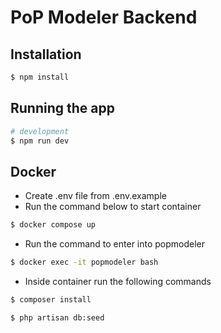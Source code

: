 # PoP Modeler Backend

## Installation

```bash
$ npm install
```

## Running the app

```bash
# development
$ npm run dev
```

## Docker

- Create .env file from .env.example
- Run the command below to start container

```bash
$ docker compose up
```

- Run the command to enter into popmodeler

```bash
$ docker exec -it popmodeler bash
```

- Inside container run the following commands

```bash
$ composer install

$ php artisan db:seed
```
